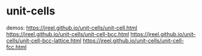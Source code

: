# unit-cells

demos:
https://jreel.github.io/unit-cells/unit-cell.html
https://jreel.github.io/unit-cells/unit-cell-bcc.html
https://jreel.github.io/unit-cells/unit-cell-bcc-lattice.html
https://jreel.github.io/unit-cells/unit-cell-fcc.html
